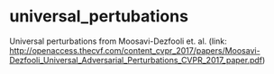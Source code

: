 # universal_pertubations
Universal perturbations from Moosavi-Dezfooli et. al. (link: http://openaccess.thecvf.com/content_cvpr_2017/papers/Moosavi-Dezfooli_Universal_Adversarial_Perturbations_CVPR_2017_paper.pdf)
